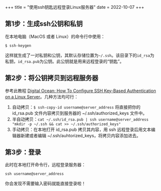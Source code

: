+++
title = "使用ssh钥匙远程登录Linux服务器"
date = 2022-10-07
+++

## 第1步：生成ssh公钥和私钥
在本地电脑（MacOS 或者 Linux）的命令行中使用：
```
$ ssh-keygen
```
这样就生成了一对私钥和公钥，其默认存储位置为`~/.ssh`。该目录下的`id_rsa`为私钥，`id_rsa.pub`为公钥。此公钥就是用来远程登录的“钥匙”。

## 第2步：将公钥拷贝到远程服务器
参考此教程 [Digital Ocean: How To Configure SSH Key-Based Authentication on a Linux Server](https://www.digitalocean.com/community/tutorials/how-to-configure-ssh-key-based-authentication-on-a-linux-server)。几种方法均可行：

1. 自动拷贝：`$ ssh-copy-id username@server_address` 将直接把你的 id_rsa.pub 文件内容拷贝到服务器的 ~/.ssh/authorized_keys 文件中。
2. 半自动拷贝：`cat ~/.ssh/id_rsa.pub | ssh username@server_address "mkdir -p ~/.ssh && cat >> ~/.ssh/authorized_keys"`
3. 手动拷贝：在本地打开 id_rsa.pub 拷贝其内容，用 ssh 远程登录后用文本编辑器新建或者编辑 ~/.ssh/auhtorized_keys，将拷贝内容添加进去。

## 第3步：登录
此时在本地打开命令行，远程登录服务器：
```
ssh username@server_address
```
你会发现不需要输入密码就能直接登录啦！